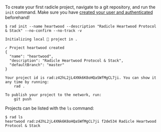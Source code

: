 To create your first radicle project, navigate to a git repository, and run the
`init` command.  Make sure you have [created your user and authenticated](../rad-auth.md)
beforehand!

```
$ rad init --name heartwood --description "Radicle Heartwood Protocol & Stack" --no-confirm --no-track -v

Initializing local 🌱 project in .

✓ Project heartwood created
{
  "name": "heartwood",
  "description": "Radicle Heartwood Protocol & Stack",
  "defaultBranch": "master"
}

Your project id is rad:z42hL2jL4XNk6K8oHQaSWfMgCL7ji. You can show it any time by running:
    rad .

To publish your project to the network, run:
    git push

```

Projects can be listed with the `ls` command:

```
$ rad ls
heartwood rad:z42hL2jL4XNk6K8oHQaSWfMgCL7ji f2de534 Radicle Heartwood Protocol & Stack
```
